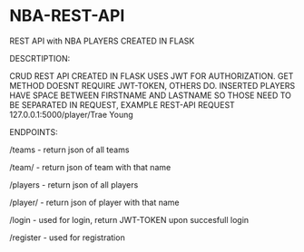 # NBA-REST-API

REST API with NBA PLAYERS CREATED IN FLASK

DESCRTIPTION:

CRUD REST API CREATED IN FLASK USES JWT FOR AUTHORIZATION. GET METHOD DOESNT REQUIRE JWT-TOKEN, OTHERS DO.
INSERTED PLAYERS HAVE SPACE BETWEEN FIRSTNAME AND LASTNAME SO THOSE NEED TO BE SEPARATED IN REQUEST, EXAMPLE 
REST-API REQUEST 127.0.0.1:5000/player/Trae Young


ENDPOINTS:

  /teams - return json of all teams

  /team/<name> - return json of team with that name

  /players - return json of all players

  /player/<name> - return json of player with that name

  /login - used for login, return JWT-TOKEN upon succesfull login

  /register - used for registration

